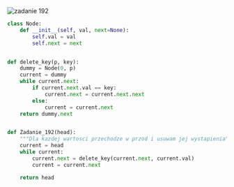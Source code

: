 <picture>
  <source srcset="../../srt/zbior_zadan/192.png" media="(prefers-color-scheme: light)">
  <source srcset="../../srt/zbior_zadan/black_192.png" media="(prefers-color-scheme: dark)">
  <img src="../../srt/zbior_zadan/black_192.png" alt="zadanie 192">
</picture>

```python
class Node:
    def __init__(self, val, next=None):
        self.val = val
        self.next = next


def delete_key(p, key):
    dummy = Node(0, p)
    current = dummy
    while current.next:
        if current.next.val == key:
            current.next = current.next.next
        else:
            current = current.next
    return dummy.next


def Zadanie_192(head):
    """Dla kazdej wartosci przechodze w przod i usuwam jej wystapienia"""
    current = head
    while current:
        current.next = delete_key(current.next, current.val)
        current = current.next

    return head
```